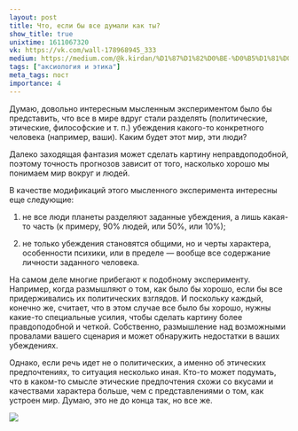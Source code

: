 ```yaml
---
layout: post
title: Что, если бы все думали как ты?
show_title: true
unixtime: 1611067320
vk: https://vk.com/wall-178968945_333
medium: https://medium.com/@k.kirdan/%D1%87%D1%82%D0%BE-%D0%B5%D1%81%D0%BB%D0%B8-%D0%B1%D1%8B-%D0%B2%D1%81%D0%B5-%D0%B4%D1%83%D0%BC%D0%B0%D0%BB%D0%B8-%D0%BA%D0%B0%D0%BA-%D1%82%D1%8B-c018a006e4a8
tags: ["аксиология и этика"]
meta_tags: пост
importance: 4
---
```

Думаю, довольно интересным мысленным экспериментом было бы представить, что все в мире вдруг стали разделять (политические, этические, философские и т. п.) убеждения какого-то конкретного человека (например, ваши). Каким будет этот мир, эти люди? 

Далеко заходящая фантазия может сделать картину неправдоподобной, поэтому точность прогнозов зависит от того, насколько хорошо мы понимаем мир вокруг и людей.

В качестве модификаций этого мысленного эксперимента интересны еще следующие:

1) не все люди планеты разделяют заданные убеждения, а лишь какая-то часть (к примеру, 90% людей, или 50%, или 10%);

2) не только убеждения становятся общими, но и черты характера, особенности психики, или в пределе — вообще все содержание личности заданного человека.

На самом деле многие прибегают к подобному эксперименту. Например, когда размышляют о том, как было бы хорошо, если бы все придерживались их политических взглядов. И поскольку каждый, конечно же, считает, что в этом случае все было бы хорошо, нужны какие-то специальные усилия, чтобы сделать картину более правдоподобной и четкой. Собственно, размышление над возможными провалами вашего сценария и может обнаружить недостатки в ваших убеждениях.

Однако, если речь идет не о политических, а именно об этических предпочтениях, то ситуация несколько иная. Кто-то может подумать, что в каком-то смысле этические предпочтения схожи со вкусами и качествами характера больше, чем с представлениями о том, как устроен мир. Думаю, это не до конца так, но все же.

<img src="images/wall/457239148.jpg">